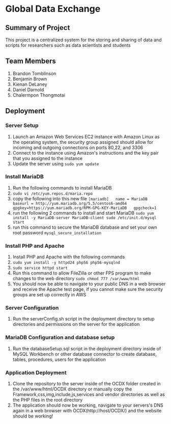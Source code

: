 # Global Data Exchange 

## Summary of Project 
This project is a centralized system for the storing and sharing of data and scripts for researchers such as data scientists and students 

## Team Members 
1. Brandon Tomblinson
2. Benjamin Brown
3. Kienan DeLaney
4. Daniel Darnold
5. Chalermpon Thongmotai

## Deployment 

### Server Setup
1. Launch an Amazon Web Services EC2 instance with Amazon Linux as the operating system, the security group assigned should allow for incoming and outgoing connections on ports 80,22, and 3306
2. Connect to the instance using Amazon's instructions and the key pair that you assigned to the instance
3. Update the server using `sudo yum update`

### Install MariaDB
1. Run the following commands to install MariaDB
2. `sudo vi /etc/yum.repos.d/maria.repo`
3. copy the following into this new file 
 `[mariadb]  
 name = MariaDB  
 baseurl = http://yum.mariadb.org/5.5/centos6-amd64  
 gpgkey=https://yum.mariadb.org/RPM-GPG-KEY-MariaDB  
 gpgcheck=1`
4. run the following 2 commands to install and start MariaDB `sudo yum install -y MariaDB-server MariaDB-client
sudo /etc/init.d/mysql start`
5. run this command to secure the MariaDB database and set your own root password `mysql_secure_installation`

### Install PHP and Apache
1. Install PHP and Apache with the following commands
2. `sudo yum install -y httpd24 php56 php56-mysqlnd`
3. `sudo service httpd start`
4. Run this command to allow FileZilla or other FPS program to make changes to the web directory `sudo chmod 777 /var/www/html`
5. You should now be able to navigate to your public DNS in a web browser and receive the Apache test page, if you cannot make sure the security groups are set up correctly in AWS

### Server Configuration
1. Run the serverConfig.sh script in the deployment directory to setup directories and permissions on the server for the application

### MariaDB Configuration and database setup
1. Run the databaseSetup.sql script in the deployment directory inside of MySQL Workbench or other database connector to create database, tables, procedures, users for the application

### Application Deployment
1. Clone the repository to the server inside of the OCDX folder created in the /var/www/html/OCDX directory or manually copy the Framework,css,img,include,js,services and vendor directories as well as the PHP files in the root directory
2. The application should now be working, navigate to your servers's DNS again in a web browser with OCDX(http://host/OCDX/) and the website should be working! 
